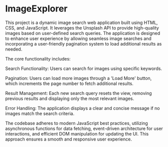 # ImageExplorer
This project is a dynamic image search web application built using HTML, CSS, and JavaScript. It leverages the Unsplash API to provide high-quality images based on user-defined search queries. The application is designed to enhance user experience by allowing seamless image searches and incorporating a user-friendly pagination system to load additional results as needed.

The core functionality includes:

Search Functionality: Users can search for images using specific keywords.

Pagination: Users can load more images through a 'Load More' button, which increments the page number to fetch additional results.

Result Management: Each new search query resets the view, removing previous results and displaying only the most relevant images.

Error Handling: The application displays a clear and concise message if no images match the search criteria.

The codebase adheres to modern JavaScript best practices, utilizing asynchronous functions for data fetching, event-driven architecture for user interactions, and efficient DOM manipulation for updating the UI. This approach ensures a smooth and responsive user experience.

